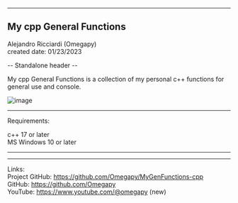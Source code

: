 -----------------------------------------------------------------------------------------------------------------------------
My cpp General Functions
-----------------------------------------------------------------------------------------------------------------------------

 Alejandro Ricciardi (Omegapy)  
 created date: 01/23/2023  
 									
-- Standalone header --

My cpp General Functions is a collection of my personal c++ functions
for general use and console.

![image](https://user-images.githubusercontent.com/121726699/214980993-35dd3e1a-08f5-41a2-9a90-49e4086d1b88.png)



-----------------------------------------------------------------------------------------------------------------------------
Requirements:

c++ 17 or later  
MS Windows 10 or later

-----------------------------------------------------------------------------------------------------------------------------



-----------------------------------------------------------------------------------------------------------------------------

Links:  
 Project GitHub: https://github.com/Omegapy/MyGenFunctions-cpp  
 GitHub: https://github.com/Omegapy   
 YouTube: https://www.youtube.com/@omegapy (new)  

